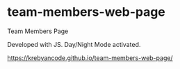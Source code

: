 # team-members-web-page
Team Members Page

Developed with JS. 
Day/Night Mode activated.

https://krebyancode.github.io/team-members-web-page/
